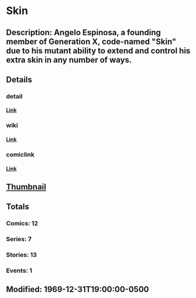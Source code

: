 # Skin
## Description: Angelo Espinosa, a founding member of Generation X, code-named "Skin" due to his mutant ability to extend and control his extra skin in any number of ways.
## Details
### detail
#### [Link](http://marvel.com/characters/2124/skin?utm_campaign=apiRef&utm_source=225578a89fc76f3d20fbffda5d17a88d)
### wiki
#### [Link](http://marvel.com/universe/Skin?utm_campaign=apiRef&utm_source=225578a89fc76f3d20fbffda5d17a88d)
### comiclink
#### [Link](http://marvel.com/comics/characters/1009598/skin?utm_campaign=apiRef&utm_source=225578a89fc76f3d20fbffda5d17a88d)
## [Thumbnail](http://i.annihil.us/u/prod/marvel/i/mg/8/20/4c003c0ce4a43.jpg)
## Totals
### Comics: 12
### Series: 7
### Stories: 13
### Events: 1
## Modified: 1969-12-31T19:00:00-0500